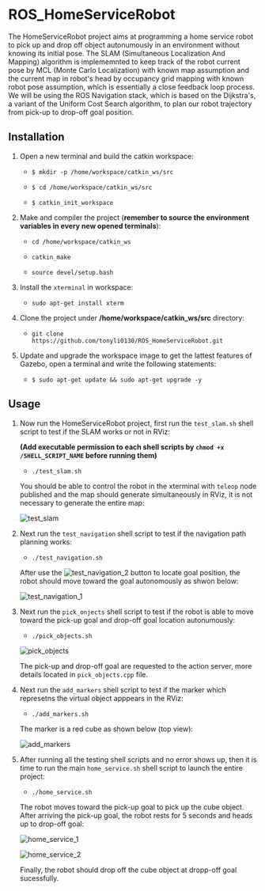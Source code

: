 # ROS_HomeServiceRobot
The HomeServiceRobot project aims at programming a home service robot to pick up and drop off object autonumously in an environment without knowing its initial pose. The SLAM (Simultaneous Localization And Mapping)
algorithm is implememnted to keep track of the robot current pose by MCL (Monte Carlo Localization) with known map assumption and the current map in robot's head by occupancy grid mapping with known robot pose assumption, which is essentially a close feedback loop process. 
We will be using the ROS Navigation stack, which is based on the Dijkstra's, a variant of the Uniform Cost Search algorithm, to plan our robot trajectory from pick-up to drop-off goal position.

## Installation
1. Open a new terminal and build the catkin workspace:

    * `$ mkdir -p /home/workspace/catkin_ws/src`
 
    * `$ cd /home/workspace/catkin_ws/src`
 
    * `$ catkin_init_workspace`
 

2. Make and compiler the project (**remember to source the environment variables in every new opened terminals**):
 
    * `cd /home/workspace/catkin_ws`
 
    * `catkin_make`
 
    * `source devel/setup.bash`

3. Install the `xterminal` in workspace:
    
    * `sudo apt-get install xterm`
    
4. Clone the project under  **/home/workspace/catkin_ws/src** directory:

    * `git clone https://github.com/tonyli0130/ROS_HomeServiceRobot.git`
 
 
5. Update and upgrade the workspace image to get the lattest features of Gazebo, open a terminal and write the following statements:

    * `$ sudo apt-get update && sudo apt-get upgrade -y`

## Usage

1. Now run the HomeServiceRobot project, first run the `test_slam.sh` shell script to test if the SLAM works or not in RViz:
    
    **(Add executable permission to each shell scripts by `chmod +x /SHELL_SCRIPT_NAME` before running them)**

    * `./test_slam.sh`
    
    You should be able to control the robot in the xterminal with `teleop` node published and the map should generate simultaneously in RViz, it is not necessary to generate the entire map:
    
    
    ![test_slam](https://user-images.githubusercontent.com/60047845/89350604-f4838880-d675-11ea-820d-cd79596d56b9.PNG)
    
    
    
    
    
2. Next run the `test_navigation` shell script to test if the navigation path planning works:

    * `./test_navigation.sh`
    
    After use the ![test_navigation_2](https://user-images.githubusercontent.com/60047845/89350639-036a3b00-d676-11ea-976d-47a8eb9c48be.PNG) button to locate goal position, the robot should move toward the goal autonomously as shwon below:
    
    
    ![test_navigation_1](https://user-images.githubusercontent.com/60047845/89350628-fc432d00-d675-11ea-9ab9-bd152420b66c.PNG)
    



3. Next run the `pick_onjects` shell script to test if the robot is able to move toward the pick-up goal and drop-off goal location autonumously:

    * `./pick_objects.sh`
    
    
    ![pick_objects](https://user-images.githubusercontent.com/60047845/89350659-0a914900-d676-11ea-9c75-35da625561d9.PNG)
    
   
    The pick-up and drop-off goal are requested to the action server, more details located in `pick_objects.cpp` file.
  
  
  
 
4.  Next run the `add_markers` shell script to test if the marker which represetns the virtual object apppears in the RViz:

      * `./add_markers.sh`
      
      The marker is a red cube as shown below (top view):
      
      ![add_markers](https://user-images.githubusercontent.com/60047845/89350674-111fc080-d676-11ea-89fb-1c20d9f16ec3.PNG)
      
  
  
  
5.  After running all the testing shell scripts and no error shows up, then it is time to run the main `home_service.sh` shell script to launch the entire project:

      * `./home_service.sh`
      
      The robot moves toward the pick-up goal to pick up the cube object. After arriving the pick-up goal, the robot rests for 5 seconds and heads up to drop-off goal:
      
      
      ![home_service_1](https://user-images.githubusercontent.com/60047845/89350687-1b41bf00-d676-11ea-93be-0613c328af09.PNG)
      
      
      ![home_service_2](https://user-images.githubusercontent.com/60047845/89350705-23016380-d676-11ea-9159-4869dcb68317.PNG)
      
      
      Finally, the robot should drop off the cube object at dropp-off goal sucessfully.
      
      
